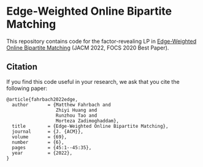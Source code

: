 # Edge-Weighted Online Bipartite Matching

This repository contains code for the factor-revealing LP in
[Edge-Weighted Online Bipartite Matching](https://arxiv.org/abs/2005.01929)
(JACM 2022, FOCS 2020 Best Paper).

## Citation

If you find this code useful in your research,
we ask that you cite the following paper:

```
@article{fahrbach2022edge,
  author       = {Matthew Fahrbach and
                  Zhiyi Huang and
                  Runzhou Tao and
                  Morteza Zadimoghaddam},
  title        = {Edge-Weighted Online Bipartite Matching},
  journal      = {J. {ACM}},
  volume       = {69},
  number       = {6},
  pages        = {45:1--45:35},
  year         = {2022},
}
```
